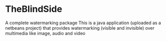 TheBlindSide
============

A complete watermarking package
This is a java application (uploaded as a netbeans project) that provides watermarking (visible and invisible) over multimedia like 
image, audio and video
